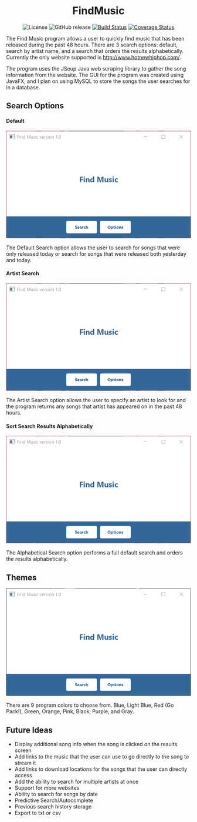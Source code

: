 <h1 align = "center"> FindMusic </h1>    
<div align = "center">
 
![License](https://img.shields.io/crates/l/rustc-serialize.svg)
![GitHub release](https://img.shields.io/badge/release-v1.0-red.svg)
[![Build Status](https://travis-ci.org/Darius1/FindMusic.svg?branch=master)](https://travis-ci.org/Darius1/FindMusic)
[![Coverage Status](https://coveralls.io/repos/github/Darius1/FindMusic/badge.svg?branch=master)](https://coveralls.io/github/Darius1/FindMusic?branch=master)
</div>
 
The Find Music program allows a user to quickly find music that has been released during the past 48 hours. There are 3 search options: default, search by artist name, and a search that orders the results alphabetically. Currently the only website supported is http://www.hotnewhiphop.com/.

The program uses the JSoup Java web scraping library to gather the song information from the website. The GUI for the program was created using JavaFX, and I plan on using MySQL to store the songs the user searches for in a database.

## Search Options
#### Default
![Default Search Gif](https://github.com/Darius1/FindMusic/raw/master/defaultsearch.gif)

The Default Search option allows the user to search for songs that were only released today or search for songs that were released both yesterday and today.

#### Artist Search
![Artist Search Gif](https://github.com/Darius1/FindMusic/raw/master/artistsearch.gif)

The Artist Search option allows the user to specify an artist to look for and the program returns any songs that artist has appeared on in the past 48 hours.

#### Sort Search Results Alphabetically
![Alphabetical Search Gif](https://github.com/Darius1/FindMusic/raw/master/abcearch.gif)

The Alphabetical Search option performs a full default search and orders the results alphabetically.

## Themes
![Program Themes Gif](https://github.com/Darius1/FindMusic/raw/master/themes.gif)

There are 9 program colors to choose from. Blue, Light Blue, Red (Go Pack!), Green, Orange, Pink, Black, Purple, and Gray.

 
## Future Ideas
* Display additional song info when the song is clicked on the results screen
* Add links to the music that the user can use to go directly to the song to stream it
* Add links to download locations for the songs that the user can directly access
* Add the ability to search for multiple artists at once
* Support for more websites
* Ability to search for songs by date
* Predictive Search/Autocomplete
* Previous search history storage
* Export to txt or csv
